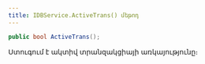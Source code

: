 ```yaml
---
title: IDBService.ActiveTrans() մեթոդ
---
```


```c#
public bool ActiveTrans();
```

Ստուգում է ակտիվ տրանզակցիայի առկայությունը։
